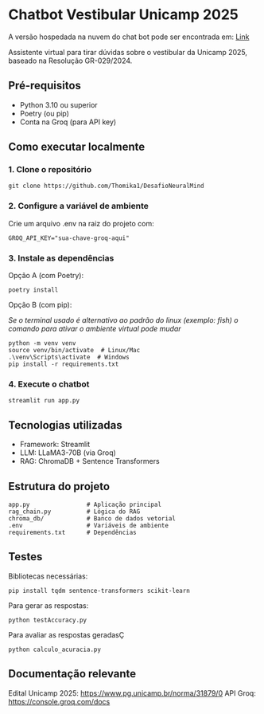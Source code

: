 # Chatbot Vestibular Unicamp 2025

A versão hospedada na nuvem do chat bot pode ser encontrada em: [Link](https://desafionm.streamlit.app/)

Assistente virtual para tirar dúvidas sobre o vestibular da Unicamp 2025, baseado na Resolução GR-029/2024.

## Pré-requisitos

- Python 3.10 ou superior
- Poetry (ou pip)
- Conta na Groq (para API key)

## Como executar localmente

### 1. Clone o repositório
```
git clone https://github.com/Thomika1/DesafioNeuralMind
```

### 2. Configure a variável de ambiente
Crie um arquivo .env na raiz do projeto com:

```
GROQ_API_KEY="sua-chave-groq-aqui"
```
### 3. Instale as dependências
Opção A (com Poetry):
```
poetry install
```
Opção B (com pip):

*Se o terminal usado é alternativo ao padrão do linux (exemplo: fish) o comando para ativar o ambiente virtual pode mudar*
```
python -m venv venv
source venv/bin/activate  # Linux/Mac
.\venv\Scripts\activate  # Windows
pip install -r requirements.txt
```
### 4. Execute o chatbot
```
streamlit run app.py
```
## Tecnologias utilizadas

- Framework: Streamlit
- LLM: LLaMA3-70B (via Groq)
- RAG: ChromaDB + Sentence Transformers

## Estrutura do projeto
```
app.py                # Aplicação principal
rag_chain.py          # Lógica do RAG
chroma_db/            # Banco de dados vetorial
.env                  # Variáveis de ambiente
requirements.txt      # Dependências
```

## Testes

Bibliotecas necessárias:
```
pip install tqdm sentence-transformers scikit-learn
```
Para gerar as respostas:
```
python testAccuracy.py
```
Para avaliar as respostas geradasÇ
```
python calculo_acuracia.py
```

## Documentação relevante
Edital Unicamp 2025: https://www.pg.unicamp.br/norma/31879/0
API Groq: https://console.groq.com/docs
